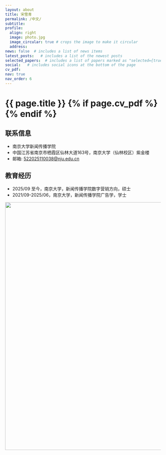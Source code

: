 ```yaml
---
layout: about
title: 宋雪青
permalink: /中文/
subtitle: 
profile:
  align: right
  image: photo.jpg
  image_circular: true # crops the image to make it circular
  address:
news: false  # includes a list of news items
latest_posts:   # includes a list of the newest posts
selected_papers:  # includes a list of papers marked as "selected={true}"
social:   # includes social icons at the bottom of the page
cv_pdf: 
nav: true
nav_order: 6
---
```



<h1 class="post-title">{{ page.title }} {% if page.cv_pdf %}<a href="{{ page.cv_pdf | prepend: 'assets/pdf/' | relative_url}}" target="_blank" rel="noopener noreferrer" class="float-right"><i class="fas fa-file-pdf"></i></a>{% endif %}</h1>




## 联系信息
- 南京大学新闻传播学院
- 中国江苏省南京市栖霞区仙林大道163号，南京大学（仙林校区）紫金楼
- 邮箱: 522025110038@nju.edu.cn

## 教育经历
- 2025/09 至今，南京大学，新闻传播学院数字营销方向，硕士
- 2021/09-2025/06，南京大学，新闻传播学院广告学，学士



<a href="https://github.com/SocratesClub/SocratesClub.github.io/edit/master/_pages/%E4%B8%AD%E6%96%87.md">
  <img src="https://user-images.githubusercontent.com/543384/192227995-fdb3a693-2f68-4dc4-b9bd-06053066322f.png" width = "800" align="middle" />
</a>
